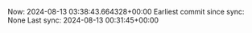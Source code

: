 Now: 2024-08-13 03:38:43.664328+00:00 Earliest commit since sync: None Last sync: 2024-08-13 00:31:45+00:00
